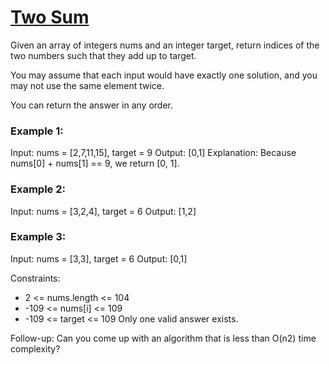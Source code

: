 # [Two Sum](https://leetcode.com/problems/two-sum/description/)

Given an array of integers nums and an integer target, return indices of the two numbers such that they add up to target.

You may assume that each input would have exactly one solution, and you may not use the same element twice.

You can return the answer in any order.

 

### Example 1:

Input: nums = [2,7,11,15], target = 9
Output: [0,1]
Explanation: Because nums[0] + nums[1] == 9, we return [0, 1].

### Example 2:

Input: nums = [3,2,4], target = 6
Output: [1,2]
### Example 3:

Input: nums = [3,3], target = 6
Output: [0,1]
 

Constraints:
* 2 <= nums.length <= 104
* -109 <= nums[i] <= 109
* -109 <= target <= 109
Only one valid answer exists.
 

Follow-up: Can you come up with an algorithm that is less than O(n2) time complexity?